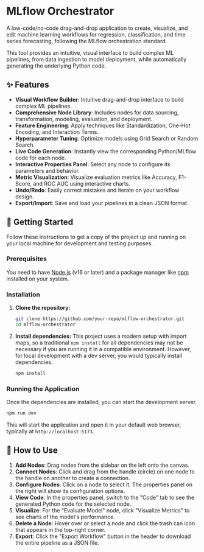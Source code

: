 # MLflow Orchestrator

A low-code/no-code drag-and-drop application to create, visualize, and edit machine learning workflows for regression, classification, and time series forecasting, following the MLflow orchestration standard.

This tool provides an intuitive, visual interface to build complex ML pipelines, from data ingestion to model deployment, while automatically generating the underlying Python code.

## ✨ Features

- **Visual Workflow Builder**: Intuitive drag-and-drop interface to build complex ML pipelines.
- **Comprehensive Node Library**: Includes nodes for data sourcing, transformation, modeling, evaluation, and deployment.
- **Feature Engineering**: Apply techniques like Standardization, One-Hot Encoding, and Interaction Terms.
- **Hyperparameter Tuning**: Optimize models using Grid Search or Random Search.
- **Live Code Generation**: Instantly view the corresponding Python/MLflow code for each node.
- **Interactive Properties Panel**: Select any node to configure its parameters and behavior.
- **Metric Visualization**: Visualize evaluation metrics like Accuracy, F1-Score, and ROC AUC using interactive charts.
- **Undo/Redo**: Easily correct mistakes and iterate on your workflow design.
- **Export/Import**: Save and load your pipelines in a clean JSON format.

## 🚀 Getting Started

Follow these instructions to get a copy of the project up and running on your local machine for development and testing purposes.

### Prerequisites

You need to have [Node.js](https://nodejs.org/en/) (v16 or later) and a package manager like [npm](https://www.npmjs.com/) installed on your system.

### Installation

1.  **Clone the repository:**
    ```sh
    git clone https://github.com/your-repo/mlflow-orchestrator.git
    cd mlflow-orchestrator
    ```

2.  **Install dependencies:**
    This project uses a modern setup with import maps, so a traditional `npm install` for all dependencies may not be necessary if you are running it in a compatible environment. However, for local development with a dev server, you would typically install dependencies.
    ```sh
    npm install
    ```

### Running the Application

Once the dependencies are installed, you can start the development server.

```sh
npm run dev
```

This will start the application and open it in your default web browser, typically at `http://localhost:5173`.

## 🔧 How to Use

1.  **Add Nodes**: Drag nodes from the sidebar on the left onto the canvas.
2.  **Connect Nodes**: Click and drag from the handle (circle) on one node to the handle on another to create a connection.
3.  **Configure Nodes**: Click on a node to select it. The properties panel on the right will show its configuration options.
4.  **View Code**: In the properties panel, switch to the "Code" tab to see the generated Python code for the selected node.
5.  **Visualize**: For the "Evaluate Model" node, click "Visualize Metrics" to see charts of the model's performance.
6.  **Delete a Node**: Hover over or select a node and click the trash can icon that appears in the top-right corner.
7.  **Export**: Click the "Export Workflow" button in the header to download the entire pipeline as a JSON file.
